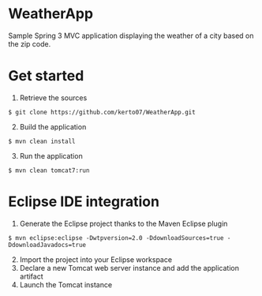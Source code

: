 WeatherApp
============

Sample Spring 3 MVC application displaying the weather of a city based on the zip code.

Get started
===========

1) Retrieve the sources  
```
$ git clone https://github.com/kerto07/WeatherApp.git
```
2) Build the application
```
$ mvn clean install
```
3) Run the application  
```
$ mvn clean tomcat7:run
```

Eclipse IDE integration
=======================

1) Generate the Eclipse project thanks to the Maven Eclipse plugin  
```
$ mvn eclipse:eclipse -Dwtpversion=2.0 -DdownloadSources=true -DdownloadJavadocs=true
```
2) Import the project into your Eclipse workspace  
3) Declare a new Tomcat web server instance and add the application artifact  
4) Launch the Tomcat instance
  
